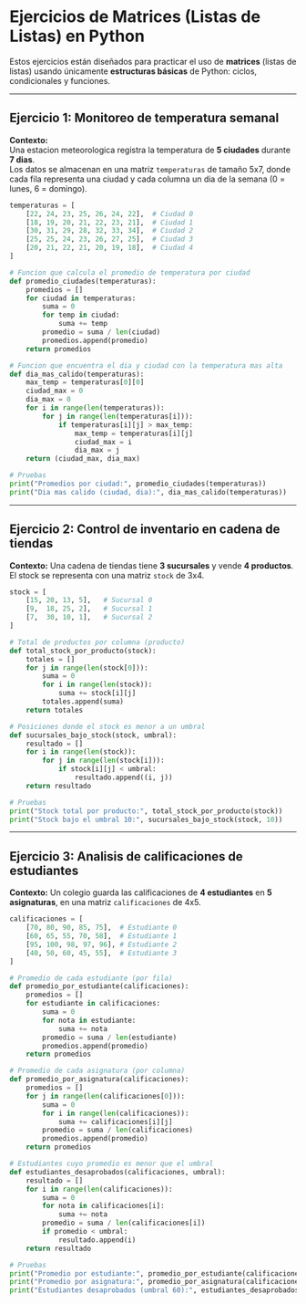 
# Ejercicios de Matrices (Listas de Listas) en Python

Estos ejercicios están diseñados para practicar el uso de **matrices** (listas de listas) usando únicamente **estructuras básicas** de Python: ciclos, condicionales y funciones.

---

## Ejercicio 1: Monitoreo de temperatura semanal

**Contexto:**  
Una estacion meteorologica registra la temperatura de **5 ciudades** durante **7 dias**.  
Los datos se almacenan en una matriz `temperaturas` de tamaño 5x7, donde cada fila representa una ciudad y cada columna un dia de la semana (0 = lunes, 6 = domingo).

```python
temperaturas = [
    [22, 24, 23, 25, 26, 24, 22],  # Ciudad 0
    [18, 19, 20, 21, 22, 23, 21],  # Ciudad 1
    [30, 31, 29, 28, 32, 33, 34],  # Ciudad 2
    [25, 25, 24, 23, 26, 27, 25],  # Ciudad 3
    [20, 21, 22, 21, 20, 19, 18],  # Ciudad 4
]

# Funcion que calcula el promedio de temperatura por ciudad
def promedio_ciudades(temperaturas):
    promedios = []
    for ciudad in temperaturas:
        suma = 0
        for temp in ciudad:
            suma += temp
        promedio = suma / len(ciudad)
        promedios.append(promedio)
    return promedios

# Funcion que encuentra el dia y ciudad con la temperatura mas alta
def dia_mas_calido(temperaturas):
    max_temp = temperaturas[0][0]
    ciudad_max = 0
    dia_max = 0
    for i in range(len(temperaturas)):
        for j in range(len(temperaturas[i])):
            if temperaturas[i][j] > max_temp:
                max_temp = temperaturas[i][j]
                ciudad_max = i
                dia_max = j
    return (ciudad_max, dia_max)

# Pruebas
print("Promedios por ciudad:", promedio_ciudades(temperaturas))
print("Dia mas calido (ciudad, dia):", dia_mas_calido(temperaturas))
````

---

## Ejercicio 2: Control de inventario en cadena de tiendas

**Contexto:**
Una cadena de tiendas tiene **3 sucursales** y vende **4 productos**.
El stock se representa con una matriz `stock` de 3x4.

```python
stock = [
    [15, 20, 13, 5],   # Sucursal 0
    [9,  18, 25, 2],   # Sucursal 1
    [7,  30, 10, 1],   # Sucursal 2
]

# Total de productos por columna (producto)
def total_stock_por_producto(stock):
    totales = []
    for j in range(len(stock[0])):
        suma = 0
        for i in range(len(stock)):
            suma += stock[i][j]
        totales.append(suma)
    return totales

# Posiciones donde el stock es menor a un umbral
def sucursales_bajo_stock(stock, umbral):
    resultado = []
    for i in range(len(stock)):
        for j in range(len(stock[i])):
            if stock[i][j] < umbral:
                resultado.append((i, j))
    return resultado

# Pruebas
print("Stock total por producto:", total_stock_por_producto(stock))
print("Stock bajo el umbral 10:", sucursales_bajo_stock(stock, 10))
```

---

## Ejercicio 3: Analisis de calificaciones de estudiantes

**Contexto:**
Un colegio guarda las calificaciones de **4 estudiantes** en **5 asignaturas**, en una matriz `calificaciones` de 4x5.

```python
calificaciones = [
    [70, 80, 90, 85, 75],  # Estudiante 0
    [60, 65, 55, 70, 58],  # Estudiante 1
    [95, 100, 98, 97, 96], # Estudiante 2
    [40, 50, 60, 45, 55],  # Estudiante 3
]

# Promedio de cada estudiante (por fila)
def promedio_por_estudiante(calificaciones):
    promedios = []
    for estudiante in calificaciones:
        suma = 0
        for nota in estudiante:
            suma += nota
        promedio = suma / len(estudiante)
        promedios.append(promedio)
    return promedios

# Promedio de cada asignatura (por columna)
def promedio_por_asignatura(calificaciones):
    promedios = []
    for j in range(len(calificaciones[0])):
        suma = 0
        for i in range(len(calificaciones)):
            suma += calificaciones[i][j]
        promedio = suma / len(calificaciones)
        promedios.append(promedio)
    return promedios

# Estudiantes cuyo promedio es menor que el umbral
def estudiantes_desaprobados(calificaciones, umbral):
    resultado = []
    for i in range(len(calificaciones)):
        suma = 0
        for nota in calificaciones[i]:
            suma += nota
        promedio = suma / len(calificaciones[i])
        if promedio < umbral:
            resultado.append(i)
    return resultado

# Pruebas
print("Promedio por estudiante:", promedio_por_estudiante(calificaciones))
print("Promedio por asignatura:", promedio_por_asignatura(calificaciones))
print("Estudiantes desaprobados (umbral 60):", estudiantes_desaprobados(calificaciones, 60))
```
